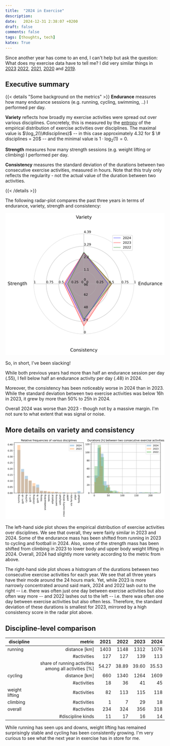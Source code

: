 ```yaml
---
title:  "2024 in Exercise"
description:
date:   2024-12-31 2:38:07 +0200
draft: false
comments: false
tags: [thoughts, tech]
katex: True
---
```


Since another year has come to an end, I can't help but ask the question: What does my exercise data have to tell me? I did very similar things in
[2023](https://kevinkle.in/posts/2023-12-28-2023_running/)
[2022](https://kevinkle.in/posts/2022-12-27-2022_running/),
[2021](https://kevinkle.in/posts/2021-12-27-2021_running/),
[2020](https://kevinkle.in/posts/2020-12-27-2020_running/) and
[2019](https://kevinkle.in/posts/2019-12-26-2019_running/).


## Executive summary

{{< details "Some background on the metrics" >}}
**Endurance** measures how many endurance sessions (e.g. running, cycling, swimming, ..) I performed per day.

**Variety** reflects how broadly my exercise activities were spread out over various disciplines. Concretely, this is measured by the [entropy](https://kevinkle.in/posts/2022-12-31-information_theory/) of the empirical distribution of exercise activities over disciplines.
The maximal value is $\log_2(\\#disciplines)$ -- in this case approximately 4.32 for $ \\# disciplines = 20$ -- and the minimal value is $1 \cdot \log_2(1) = 0$.

**Strength** measures how many strength sessions (e.g. weight lifting or climbing) I performed per day.

**Consistency** measures the standard deviation of the durations between two consecutive exercise activities, measured in hours. Note that this truly only reflects the regularity - not the actual value of the duration between two activities.

{{< /details >}}

The following radar-plot compares the past three years in terms of endurance, variety, strength and consistency:

![](/imgs/2024_running/radar.svg)

So, in short, I've been slacking!

While both previous years had more than half an endurance session per day (.55), I fell below half an endurance activity per day (.48) in 2024.

Moreover, the consistency has been noticeably worse in 2024 than in 2023. While the standard deviation between two exercise activities was below 16h in 2023, it grew by more than 50% to 25h in 2024.

Overall 2024 was worse than 2023 - though not by a massive margin. I'm not sure to what extent that was signal or noise.


## More details on variety and consistency

![](/imgs/2024_running/context.svg)

The left-hand side plot shows the empirical distribution of exercise activities over disciplines. We see that overall, they were fairly similar in 2023 and 2024. Some of the endurance mass has been shifted from running in 2023 to cycling and football in 2024. Also, some of the strength mass has been shifted from climbing in 2023 to lower body and upper body weight lifting in 2024. Overall, 2024 had slightly more variety according to the metric from above.

The right-hand side plot shows a histogram of the durations between two consecutive exercise activities for each year. We see that all three years have their mode around the 24 hours mark. Yet, while 2023 is more narrowly concentrated around said mark, 2024 and 2022 lash out to the right -- i.e. there was often just one day between exercise activities but also often way more -- and 2022 lashes out to the left -- i.e. there was often one day between exercise activities but also often less. Therefore, the standard deviation of these durations is smallest for 2023, mirrored by a high consistency score in the radar plot above.


## Discipline-level comparison
| discipline     |                                               metric |  2021 |  2022 |  2023 |  2024 |
|----------------|-----------------------------------------------------:|------:|------:|------:|------:|
| running        |                                        distance [km] |  1403 |  1148 |  1312 |  1076 |
|                |                                          #activities |   127 |   127 |   139 |   113 |
|                | share of running activities among all activities [%] | 54.27 | 38.89 | 39.60 | 35.53 |
| cycling        |                                        distance [km] |   660 |  1340 |  1264 |  1609 |
|                |                                          #activities |    18 |    36 |    41 |    45 |
| weight lifting |                                          #activities |    82 |   113 |   115 |   118 |
| climbing       |                                          #activities |     1 |     7 |    29 |    18 |
| overall            |                                          #activities |   234 |   324 |   356 |   318 |
|                |                                    #discipline kinds |    11 |    17 |    16 |    14 |

While running has seen ups and downs, weight lifting has remained surprisingly stable and cycling has been consistently growing. I'm very curious to see what the next year in exercise has in store for me.
